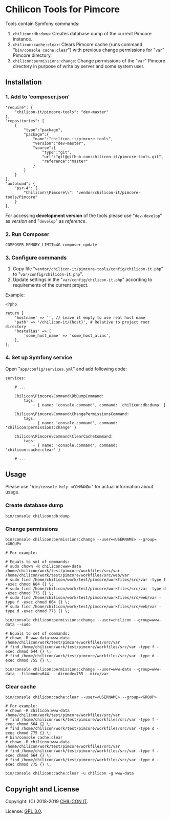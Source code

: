   
# Chilicon Tools for Pimcore

Tools contain Symfony commands:

1. `chilicon:db:dump`: Creates database dump of the current Pimcore instance.
1. `chilicon:cache:clear`: Clears Pimcore cache (runs command "`bin/console cache:clear`")  with previous change permissions for "`var`" Pimcore directory.
1. `chilicon:permissions:change`: Change permissions of the  "`var`" Pimcore directory in purpose of write by server and some system user.

## Installation

### 1. Add to 'composer.json'

    "require": {
        "chilicon-it/pimcore-tools": "dev-master" 
    },
    "repositories": [
        {
            "type":"package",
            "package":{
                "name":"chilicon-it/pimcore-tools",
                "version":"dev-master",
                "source":{
                    "type":"git",
                    "url":"git@github.com:chilicon-it/pimcore-tools.git",
                    "reference":"master" 
                }
            }
        }
    ],
    "autoload": {
        "psr-4": {
            "Chilicon\\Pimcore\\": "vendor/chilicon-it/pimcore-tools/Pimcore" 
        }
    },

For accessing **development version** of the tools please use "`dev-develop`" as *version* and "`develop`" as *reference*.

### 2. Run Composer

    COMPOSER_MEMORY_LIMIT=4G composer update

### 3. Configure commands

1. Copy file "`vendor/chilicon-it/pimcore-tools/config/chilicon-it.php`" to "`var/config/chilicon-it.php`".
1. Update settings in the "`var/config/chilicon-it.php`" according to requirements of the current project.

Example:

    <?php
    
    return [
        'hostname' => '', // Leave it empty to use real host name
        'path' => '/chilicon-it/{host}', # Relative to project root directory
        'hostalias' => [
            'some_host_name' => 'some_host_alias',
        ],
    ];

### 4. Set up Symfony service

Open "`app/config/services.yml`" and add following code:

    services:
        
        # ...
        
        Chilicon\Pimcore\Command\DbDumpCommand:
            tags:
                - { name: 'console.command', command: 'chilicon:db:dump' }
        
        Chilicon\Pimcore\Command\ChangePermissionsCommand:
            tags:
                - { name: 'console.command', command: 'chilicon:permissions:change' }
        
        Chilicon\Pimcore\Command\ClearCacheCommand:
            tags:
                - { name: 'console.command', command: 'chilicon:cache:clear' }
        
        # ...

## Usage

Please use "`bin/console help <COMMAND>`" for actual information about usage.

### Create database dump

    bin/console chilicon:db:dump

### Change permissions

    bin/console chilicon:permissions:change --user=<USERNAME> --group=<GROUP>
    
    # For example:
    
    # Equals to set of commands:
    # sudo chown -R chilicon:www-data /home/chilicon/work/test/pimcore/workfiles/src/var /home/chilicon/work/test/pimcore/workfiles/src/web/var
    # sudo find /home/chilicon/work/test/pimcore/workfiles/src/var -type f -exec chmod 664 {} \;
    # sudo find /home/chilicon/work/test/pimcore/workfiles/src/var -type d -exec chmod 775 {} \;
    # sudo find /home/chilicon/work/test/pimcore/workfiles/src/web/var -type f -exec chmod 664 {} \;
    # sudo find /home/chilicon/work/test/pimcore/workfiles/src/web/var -type d -exec chmod 775 {} \;
        
    bin/console chilicon:permissions:change --user=chilicon --group=www-data --sudo
    
    # Equals to set of commands:
    # chown -R www-data:www-data /home/chilicon/work/test/pimcore/workfiles/src/var
    # find /home/chilicon/work/test/pimcore/workfiles/src/var -type f -exec chmod 644 {} \;
    # find /home/chilicon/work/test/pimcore/workfiles/src/var -type d -exec chmod 755 {} \;
            
    bin/console chilicon:permissions:change --user=www-data --group=www-data --filemode=644  --dirmode=755 --dir=/var

### Clear cache

    bin/console chilicon:cache:clear --user=<USERNAME> --group=<GROUP>
    
    # For example:
    # chown -R chilicon:www-data /home/chilicon/work/test/pimcore/workfiles/src/var
    # find /home/chilicon/work/test/pimcore/workfiles/src/var -type f -exec chmod 664 {} \;
    # find /home/chilicon/work/test/pimcore/workfiles/src/var -type d -exec chmod 775 {} \;
    # bin/console cache:clear
    # chown -R chilicon:www-data /home/chilicon/work/test/pimcore/workfiles/src/var
    # find /home/chilicon/work/test/pimcore/workfiles/src/var -type f -exec chmod 664 {} \;
    # find /home/chilicon/work/test/pimcore/workfiles/src/var -type d -exec chmod 775 {} \;
        
    bin/console chilicon:cache:clear -u chilicon -g www-data

## Copyright and License

Copyright: (C) 2018-2019 [CHILICON IT](https://www.chilicon-it.de/).

License: [GPL 3.0](gpl-3.0.txt).
